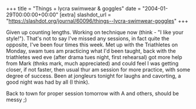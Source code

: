 +++
title = "Things + lycra swimwear & goggles"
date = "2004-01-29T00:00:00+00:00"
[extra]
slashdot_url = "https://slashdot.org/journal/60096/things--lycra-swimwear-goggles"
+++

<p>Given up counting lengths. Working on technique now (think - "I like your style!"). That's not to say I've missed any sessions, in fact quite the opposite, I've been four times this week. Met up with the Triathletes on Monday, swam tues am practicing what I'd been taught, back with the triathletes wed eve (after drama tues night, first rehearsal) got more help from Mark (thnks mark, much appreciated) and could feel I was getting closer, if not faster, then usual thur am session for more practice, with some degree of success. Been at jongleurs tonight for laughs and cavorting, a good night was had by all (I think).</p>
<p>Back to town for proper session tomorrow with A and others, should be messy<nobr> </nobr>;)</p>

